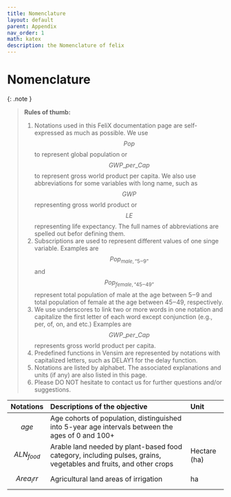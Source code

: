 ```yaml
---
title: Nomenclature
layout: default
parent: Appendix
nav_order: 1
math: katex
description: the Nomenclature of felix
---
```


# Nomenclature

{: .note }
>  **Rules of thumb:**
>  1. Notations used in this FeliX documentation page are self-expressed as much as possible. We use $$Pop$$ to represent global population or $$GWP\_per\_Cap$$ to represent gross world product per capita. We also use abbreviations for some variables with long name, such as $$GWP$$ representing gross world product or $$LE$$ representing life expectancy. The full names of abbreviations are spelled out befor defining them.
>  2. Subscriptions are used to represent different values of one singe variable. Examples are $$Pop_{male,\text{“5‒9”}}$$ and $$Pop_{female,\text{“45‒49”}}$$ represent total population of male at the age between 5‒9 and total population of female at the age between 45‒49, respectively.
>  3. We use underscores to link two or more words in one notation and capitalize the first letter of each word except conjunction (e.g., per, of, on, and etc.) Examples are $$GWP\_per\_Cap$$ represents gross world product per capita.
>  4. Predefined functions in Vensim are represented by notations with capitalized letters, such as DELAY1 for the delay function.
>  5. Notations are listed by alphabet. The associated explanations and units (if any) are also listed in this page.
>  6. Please DO NOT hesitate to contact us for further questions and/or suggestions.


|Notations | Descriptions of the objective| Unit
|:---|:---|:---|
|$$age$$|Age cohorts of population, distinguished into 5-year age intervals between the ages of 0 and 100+| |
|$$ALN_{food}$$|Arable land needed by plant-based food category, including pulses, grains, vegetables and fruits, and other crops|Hectare (ha)|
|$$Area_Irr$$|Agricultural land areas of irrigation|ha|
